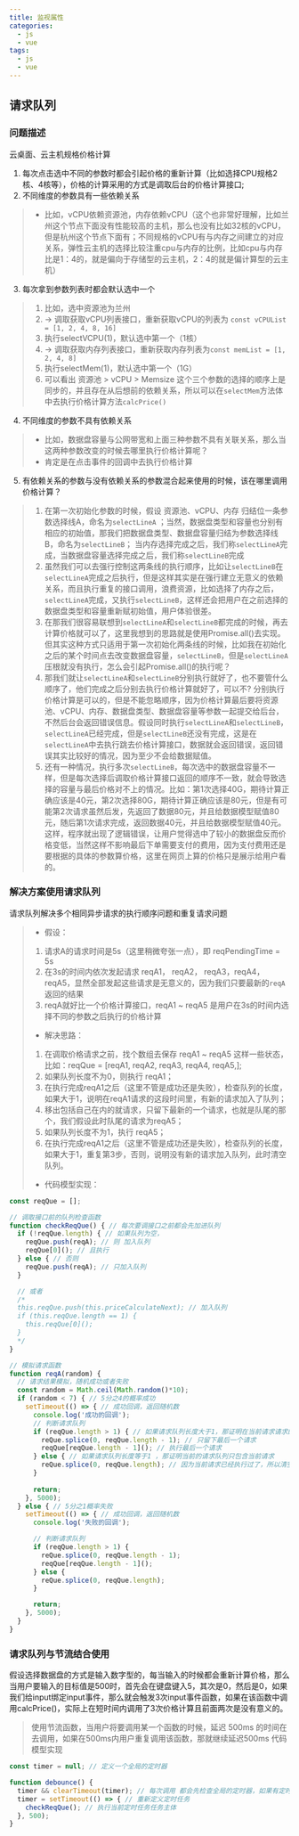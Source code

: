 ```yaml
---
title: 监视属性
categories: 
  - js
  - vue
tags: 
  - js
  - vue
---
```


## 请求队列
<!-- more -->
### 问题描述
云桌面、云主机规格价格计算
1. 每次点击选中不同的参数时都会引起价格的重新计算（比如选择CPU规格2核、4核等），价格的计算采用的方式是调取后台的价格计算接口;
2. 不同维度的参数具有一些依赖关系
> + 比如，vCPU依赖资源池，内存依赖vCPU（这个也非常好理解，比如兰州这个节点下面没有性能较高的主机，那么也没有比如32核的vCPU，但是杭州这个节点下面有；不同规格的vCPU有与内存之间建立的对应关系，弹性云主机的选择比较注重cpu与内存的比例，比如cpu与内存比是1：4的，就是偏向于存储型的云主机，2：4的就是偏计算型的云主机）
3. 每次拿到参数列表时都会默认选中一个
> 1. 比如，选中资源池为兰州 
> 2. -> 调取获取vCPU列表接口，重新获取vCPU的列表为 `const vCPUList = [1, 2, 4, 8, 16]`
> 3. 执行selectVCPU(1)，默认选中第一个（1核）
> 4. -> 调取获取内存列表接口，重新获取内存列表为`const memList = [1, 2, 4, 8]`
> 5. 执行selectMem(1)，默认选中第一个（1G）
> 6. 可以看出 资源池 > vCPU > Memsize 这个三个参数的选择的顺序上是同步的，并且存在从后想前的依赖关系，所以可以在`selectMem`方法体中去执行价格计算方法`calcPrice()`
4. 不同维度的参数不具有依赖关系
> + 比如，数据盘容量与公网带宽和上面三种参数不具有关联关系，那么当这两种参数改变的时候去哪里执行价格计算呢？
> + 肯定是在点击事件的回调中去执行价格计算
5. 有依赖关系的参数与没有依赖关系的参数混合起来使用的时候，该在哪里调用价格计算？
> 1. 在第一次初始化参数的时候，假设 资源池、vCPU、内存 归结位一条参数选择线A，命名为`selectLineA` ；当然，数据盘类型和容量也分别有相应的初始值，那我们把数据盘类型、数据盘容量归结为参数选择线B，命名为`selectLineB`；
> 当内存选择完成之后，我们称`selectLineA`完成，当数据盘容量选择完成之后，我们称`selectLineB`完成
> 2. 虽然我们可以去强行控制这两条线的执行顺序，比如让`selectLineB`在`selectLineA`完成之后执行，但是这样其实是在强行建立无意义的依赖关系，而且执行重复的接口调用，浪费资源，比如选择了内存之后，`selectLineA`完成，又执行`selectLineB`，这样还会把用户在之前选择的数据盘类型和容量重新赋初始值，用户体验很差。
> 3. 在那我们很容易联想到`selectLineA`和`selectLineB`都完成的时候，再去计算价格就可以了，这里我想到的思路就是使用Promise.all()去实现。但其实这种方式只适用于第一次初始化两条线的时候，比如我在初始化之后的某个时间点去改变数据盘容量，`selectLineB`，但是`selectLineA`压根就没有执行，怎么会引起Promise.all()的执行呢？
> 4. 那我们就让`selectLineA`和`selectLineB`分别执行就好了，也不要管什么顺序了，他们完成之后分别去执行价格计算就好了，可以不?
> 分别执行价格计算是可以的，但是不能忽略顺序，因为价格计算最后要将资源池、vCPU、内存、数据盘类型、数据盘容量等参数一起提交给后台，不然后台会返回错误信息。假设同时执行`selectLineA`和`selectLineB`，`selectLineA`已经完成，但是`selectLineB`还没有完成，这是在`selectLineA`中去执行跳去价格计算接口，数据就会返回错误，返回错误其实比较好的情况，因为至少不会给数据赋值。
> 5. 还有一种情况，执行多次`selectLineB`，每次选中的数据盘容量不一样，但是每次选择后调取价格计算接口返回的顺序不一致，就会导致选择的容量与最后价格对不上的情况。比如：第1次选择40G，期待计算正确应该是40元，第2次选择80G，期待计算正确应该是80元，但是有可能第2次请求虽然后发，先返回了数据80元，并且给数据模型赋值80元，随后第1次请求完成，返回数据40元，并且给数据模型赋值40元。这样，程序就出现了逻辑错误，让用户觉得选中了较小的数据盘反而价格变低，当然这样不影响最后下单需要支付的费用，因为支付费用还是要根据的具体的参数算价格，这里在网页上算的价格只是展示给用户看的。

### 解决方案使用请求队列
请求队列解决多个相同异步请求的执行顺序问题和重复请求问题
> + 假设：
> 1. 请求A的请求时间是5s（这里稍微夸张一点），即 reqPendingTime = 5s
> 2. 在3s的时间内依次发起请求 reqA1， reqA2， reqA3，reqA4， reqA5，显然全部发起这些请求是无意义的，因为我们只要最新的`reqA`返回的结果
> 3. reqA就好比一个价格计算接口，reqA1 ~ reqA5 是用户在3s的时间内选择不同的参数之后执行的价格计算
> + 解决思路：
> 1. 在调取价格请求之前，找个数组去保存 reqA1 ~ reqA5 这样一些状态，比如：reqQue = [reqA1, reqA2, reqA3, reqA4, reqA5,];
> 2. 如果队列长度不为0，则执行 reqA1；
> 3. 在执行完成reqA1之后（这里不管是成功还是失败），检查队列的长度，如果大于1，说明在reqA1请求的这段时间里，有新的请求加入了队列；
> 4. 移出包括自己在内的就请求，只留下最新的一个请求，也就是队尾的那个，我们假设此时队尾的请求为reqA5；
> 5. 如果队列长度不为1，执行 reqA5；
> 6. 在执行完成reqA1之后（这里不管是成功还是失败），检查队列的长度，如果大于1，重复第3步，否则，说明没有新的请求加入队列，此时清空队列。
> + 代码模型实现：
```javascript 
const reqQue = [];

// 调取接口前的队列检查函数
function checkReqQue() { // 每次要调接口之前都会先加进队列
  if (!reqQue.length) { // 如果队列为空，
    reqQue.push(reqA); // 则 加入队列
    reqQue[0](); // 且执行
  } else { // 否则
    reqQue.push(reqA); // 只加入队列
  }

  // 或者
  /*
  this.reqQue.push(this.priceCalculateNext); // 加入队列
  if (this.reqQue.length == 1) {
    this.reqQue[0]();
  }
  */
}

// 模拟请求函数
function reqA(random) {
  // 请求结果模拟，随机成功或者失败
  const random = Math.ceil(Math.random()*10);
  if (random < 7) { // 5分之4的概率成功
    setTimeout(() => { // 成功回调，返回随机数
      console.log('成功的回调');
      // 判断请求队列
      if (reqQue.length > 1) { // 如果请求队列长度大于1，那证明在当前请求请求的这段时间内，又有后续的请求加进来
        reQue.splice(0, reqQue.length - 1); // 只留下最后一个请求
        reqQue[reqQue.length - 1](); // 执行最后一个请求
      } else { // 如果请求队列长度等于1 ，那证明当前的请求队列只包含当前请求
        reQue.splice(0, reqQue.length); // 因为当前请求已经执行过了，所以清空给队列
      }
      
      return;
    }, 5000);
  } else { // 5分之1概率失败
    setTimeout(() => { // 成功回调，返回随机数
      console.log('失败的回调');

      // 判断请求队列
      if (reqQue.length > 1) {
        reQue.splice(0, reqQue.length - 1);
        reqQue[reqQue.length - 1]();
      } else {
        reQue.splice(0, reqQue.length);
      }

      return;
    }, 5000); 
  }
}

```
### 请求队列与节流结合使用
假设选择数据盘的方式是输入数字型的，每当输入的时候都会重新计算价格，那么当用户要输入的目标值是500时，首先会在键盘键入5，其次是0，然后是0，如果我们给input绑定input事件，那么就会触发3次input事件函数，如果在该函数中调用calcPrice()，实际上在短时间内调用了3次价格计算且前面两次是没有意义的。
> 使用节流函数，当用户将要调用某一个函数的时候，延迟 500ms 的时间在去调用，如果在500ms内用户重复调用该函数，那就继续延迟500ms
> 代码模型实现
```javascript
const timer = null; // 定义一个全局的定时器

function debounce() {
  timer && clearTimeout(timer); // 每次调用 都会先检查全局的定时器，如果有定时任务，则清除
  timer = setTimeout(() => { // 重新定义定时任务
    checkReqQue(); // 执行当前定时任务任务主体
  }, 500);
}

```